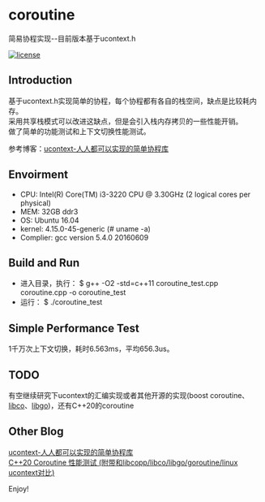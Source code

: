 # coroutine
简易协程实现--目前版本基于ucontext.h

[![license](https://img.shields.io/github/license/mashape/apistatus.svg)](https://opensource.org/licenses/MIT)

## Introduction 
基于ucontext.h实现简单的协程，每个协程都有各自的栈空间，缺点是比较耗内存。  
采用共享栈模式可以改进这缺点，但是会引入栈内存拷贝的一些性能开销。  
做了简单的功能测试和上下文切换性能测试。

参考博客：[ucontext-人人都可以实现的简单协程库](https://blog.csdn.net/qq910894904/article/details/41911175)

## Envoirment  
* CPU: Intel(R) Core(TM) i3-3220 CPU @ 3.30GHz (2 logical cores per physical)
* MEM: 32GB ddr3
* OS: Ubuntu 16.04
* kernel: 4.15.0-45-generic (# uname -a)
* Complier: gcc version 5.4.0 20160609

## Build and Run
* 进入目录，执行：
  $ g++ -O2 -std=c++11 coroutine_test.cpp coroutine.cpp -o coroutine_test
* 运行：
  $ ./coroutine_test

## Simple Performance Test
1千万次上下文切换，耗时6.563ms，平均656.3us。

## TODO
有空继续研究下ucontext的汇编实现或者其他开源的实现(boost coroutine、[libco](https://github.com/Tencent/libco)、[libgo](https://github.com/yyzybb537/libgo))，还有C++20的coroutine

## Other Blog
[ucontext-人人都可以实现的简单协程库](https://blog.csdn.net/qq910894904/article/details/41911175)  
[C++20 Coroutine 性能测试 (附带和libcopp/libco/libgo/goroutine/linux ucontext对比)](https://owent.net/2019/1911.html)  


Enjoy!